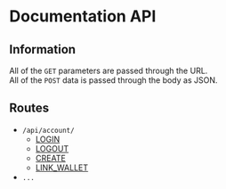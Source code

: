 # Documentation API

## Information
All of the ``GET`` parameters are passed through the URL.  
All of the ``POST`` data is passed through the body as JSON.  

## Routes
- ``/api/account/``
    - [LOGIN](./routes/account/LOGIN.md)
    - [LOGOUT](./routes/account/LOGOUT.md)
    - [CREATE](./routes/account/REGISTER.md)
    - [LINK_WALLET](./routes/account/LINK_WALLET.md)
- ``...``